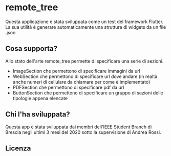 # remote_tree

Questa applicazione è stata sviluppata come un test del framework Flutter. La sua utilità è generare automaticamente una struttura di widgets da un file .json

## Cosa supporta?

Allo stato dell'arte remote_tree permette di specificare una serie di sezioni.
* ImageSection che permettono di specificare immagini da url
* WebSection che permettono di specificare url dove andare (in realtà anche numeri di cellulare da chiamare per come è implementato)
* PDFSection che permettono di specificare pdf da url
* ButtonSection che permettono di specificare un gruppo di sezioni delle tipologie appena elencate

## Chi l'ha sviluppata?

Questa app è stata sviluppata dai membri dell'IEEE Student Branch di Brescia negli ultimi 3 mesi del 2020 sotto la supervisione di Andrea Rossi.

## Licenza
